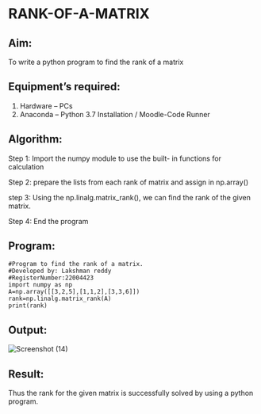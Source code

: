 # RANK-OF-A-MATRIX
## Aim:
To write a python program to find the rank of a matrix
## Equipment’s required:
1. 	Hardware – PCs
2. 	Anaconda – Python 3.7 Installation / Moodle-Code Runner
## Algorithm:
Step 1:
Import the numpy module to use the built- in functions for calculation

Step 2:
prepare the lists from each rank of matrix and assign in np.array()

step 3:
Using the np.linalg.matrix_rank(), we can find the rank of the given matrix.

Step 4:
End the program
## Program:
~~~
#Program to find the rank of a matrix.
#Developed by: Lakshman reddy
#RegisterNumber:22004423
import numpy as np
A=np.array([[3,2,5],[1,1,2],[3,3,6]])
rank=np.linalg.matrix_rank(A)
print(rank)
~~~
## Output:
![Screenshot (14)](https://user-images.githubusercontent.com/118707265/211227477-e92b0fea-e0c7-4aea-ac8b-b3122287e4bf.png)


## Result:
Thus the rank for the given matrix is successfully solved by  using a python program.

